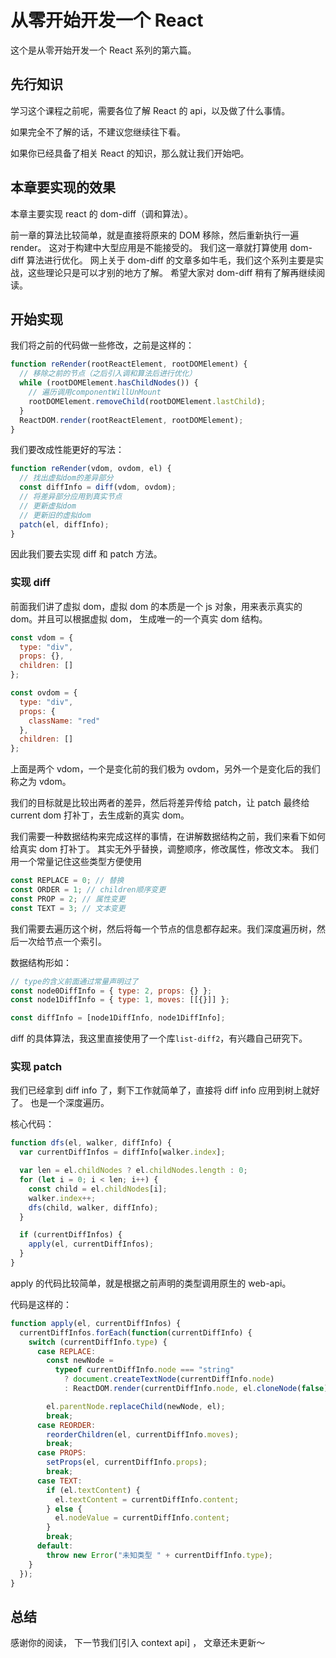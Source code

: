 # 从零开始开发一个 React

这个是从零开始开发一个 React 系列的第六篇。

## 先行知识

学习这个课程之前呢，需要各位了解 React 的 api，以及做了什么事情。

如果完全不了解的话，不建议您继续往下看。

如果你已经具备了相关 React 的知识，那么就让我们开始吧。

## 本章要实现的效果

本章主要实现 react 的 dom-diff（调和算法）。

前一章的算法比较简单，就是直接将原来的 DOM 移除，然后重新执行一遍 render。
这对于构建中大型应用是不能接受的。 我们这一章就打算使用 dom-diff 算法进行优化。
网上关于 dom-diff 的文章多如牛毛，我们这个系列主要是实战，这些理论只是可以才别的地方了解。
希望大家对 dom-diff 稍有了解再继续阅读。

## 开始实现

我们将之前的代码做一些修改，之前是这样的：

```js
function reRender(rootReactElement, rootDOMElement) {
  // 移除之前的节点（之后引入调和算法后进行优化）
  while (rootDOMElement.hasChildNodes()) {
    // 遍历调用componentWillUnMount
    rootDOMElement.removeChild(rootDOMElement.lastChild);
  }
  ReactDOM.render(rootReactElement, rootDOMElement);
}
```

我们要改成性能更好的写法：

```js
function reRender(vdom, ovdom, el) {
  // 找出虚拟dom的差异部分
  const diffInfo = diff(vdom, ovdom);
  // 将差异部分应用到真实节点
  // 更新虚拟dom
  // 更新旧的虚拟dom
  patch(el, diffInfo);
}
```

因此我们要去实现 diff 和 patch 方法。

### 实现 diff

前面我们讲了虚拟 dom，虚拟 dom 的本质是一个 js 对象，用来表示真实的 dom。并且可以根据虚拟 dom，
生成唯一的一个真实 dom 结构。

```js
const vdom = {
  type: "div",
  props: {},
  children: []
};

const ovdom = {
  type: "div",
  props: {
    className: "red"
  },
  children: []
};
```

上面是两个 vdom，一个是变化前的我们极为 ovdom，另外一个是变化后的我们称之为 vdom。

我们的目标就是比较出两者的差异，然后将差异传给 patch，让 patch 最终给 current dom 打补丁，去生成新的真实 dom。

我们需要一种数据结构来完成这样的事情，在讲解数据结构之前，我们来看下如何给真实 dom 打补丁。
其实无外乎替换，调整顺序，修改属性，修改文本。 我们用一个常量记住这些类型方便使用

```js
const REPLACE = 0; // 替换
const ORDER = 1; // children顺序变更
const PROP = 2; // 属性变更
const TEXT = 3; // 文本变更
```

我们需要去遍历这个树，然后将每一个节点的信息都存起来。我们深度遍历树，然后一次给节点一个索引。

数据结构形如：

```js
// type的含义前面通过常量声明过了
const node0DiffInfo = { type: 2, props: {} };
const node1DiffInfo = { type: 1, moves: [[{}]] };

const diffInfo = [node1DiffInfo, node1DiffInfo];
```

diff 的具体算法，我这里直接使用了一个库`list-diff2`，有兴趣自己研究下。

### 实现 patch

我们已经拿到 diff info 了，剩下工作就简单了，直接将 diff info 应用到树上就好了。
也是一个深度遍历。

核心代码：

```js
function dfs(el, walker, diffInfo) {
  var currentDiffInfos = diffInfo[walker.index];

  var len = el.childNodes ? el.childNodes.length : 0;
  for (let i = 0; i < len; i++) {
    const child = el.childNodes[i];
    walker.index++;
    dfs(child, walker, diffInfo);
  }

  if (currentDiffInfos) {
    apply(el, currentDiffInfos);
  }
}
```

apply 的代码比较简单，就是根据之前声明的类型调用原生的 web-api。

代码是这样的：

```js
function apply(el, currentDiffInfos) {
  currentDiffInfos.forEach(function(currentDiffInfo) {
    switch (currentDiffInfo.type) {
      case REPLACE:
        const newNode =
          typeof currentDiffInfo.node === "string"
            ? document.createTextNode(currentDiffInfo.node)
            : ReactDOM.render(currentDiffInfo.node, el.cloneNode(false));

        el.parentNode.replaceChild(newNode, el);
        break;
      case REORDER:
        reorderChildren(el, currentDiffInfo.moves);
        break;
      case PROPS:
        setProps(el, currentDiffInfo.props);
        break;
      case TEXT:
        if (el.textContent) {
          el.textContent = currentDiffInfo.content;
        } else {
          el.nodeValue = currentDiffInfo.content;
        }
        break;
      default:
        throw new Error("未知类型 " + currentDiffInfo.type);
    }
  });
}
```

## 总结

感谢你的阅读， 下一节我们[引入 context api] ， 文章还未更新～

